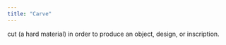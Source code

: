 ```yaml
---
title: "Carve"
---
```

cut (a hard material) in order to produce an object, design, or inscription.

